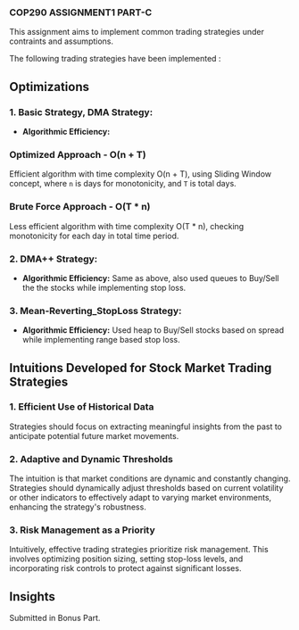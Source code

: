 ### COP290 ASSIGNMENT1 PART-C

This assignment aims to implement common trading strategies under contraints and assumptions.

The following trading strategies have been implemented :
## Optimizations

### 1. Basic Strategy, DMA Strategy:

- **Algorithmic Efficiency:** 
### Optimized Approach - O(n + T)
Efficient algorithm with time complexity O(n + T), using Sliding Window concept, where `n` is days for monotonicity, and `T` is total days.
### Brute Force Approach - O(T * n)
Less efficient algorithm with time complexity O(T * n), checking monotonicity for each day in total time period.

### 2. DMA++ Strategy:

- **Algorithmic Efficiency:** 
Same as above, also used queues to Buy/Sell the the stocks while implementing stop loss.

### 3. Mean-Reverting_StopLoss Strategy:

- **Algorithmic Efficiency:** 
Used heap to Buy/Sell stocks based on spread while implementing range based stop loss.

## Intuitions Developed for Stock Market Trading Strategies

### 1. Efficient Use of Historical Data
Strategies should focus on extracting meaningful insights from the past to anticipate potential future market movements.
### 2. Adaptive and Dynamic Thresholds
The intuition is that market conditions are dynamic and constantly changing. Strategies should dynamically adjust thresholds based on current volatility or other indicators to effectively adapt to varying market environments, enhancing the strategy's robustness.
### 3. Risk Management as a Priority
Intuitively, effective trading strategies prioritize risk management. This involves optimizing position sizing, setting stop-loss levels, and incorporating risk controls to protect against significant losses.

## Insights
Submitted in Bonus Part.